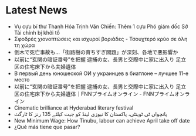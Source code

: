 # Latest News
-  Vụ cựu bí thư Thanh Hóa Trịnh Văn Chiến: Thêm 1 cựu Phó giám đốc Sở Tài chính bị khởi tố
-  Σφοδρές χιονοπτώσεις και ισχυροί βοριάδες - Τσουχτερό κρύο σε όλη τη χώρα
-  倒木で死亡事故も…「街路樹の育ちすぎ問題」が深刻、各地で悪影響か
-  以前に“玄関の暗証番号”を把握 逮捕の女、長男と交際中に家に出入り 足立区の住宅床下から夫婦遺体
-  В первый день юношеской ОИ у украинцев в биатлоне – лучшее 11-е место
-  以前に“玄関の暗証番号”を把握 逮捕の女、長男と交際中に家に出入り 足立区の住宅床下から夫婦遺体｜FNNプライムオンライン - FNNプライムオンライン
-  Cinematic brilliance at Hyderabad literary festival
-  پانچواں ٹی ٹوینٹی، پاکستان کا نیوزی لینڈ کو جیت کیلئے 135 رنز کا ٹارگٹ
-  New Minimum Wage: How Tinubu, labour can achieve April take off date
-  ¿Qué más tiene que pasar?

